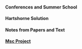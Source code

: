 #### Conferences and Summer School

#### Hartshorne Solution


#### Notes from Papers and Text
#### [Msc Project](https://sahil-karawade.github.io/folder/Sahil%20Karawade(203102010).pdf)
